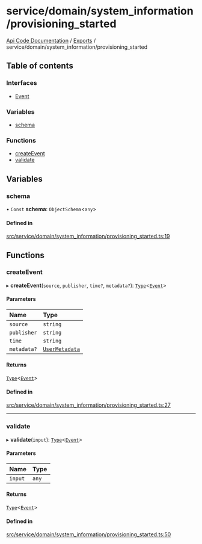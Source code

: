 # service/domain/system\_information/provisioning\_started
[Api Code Documentation](../README.md) / [Exports](../modules.md) / service/domain/system\_information/provisioning\_started

## Table of contents

### Interfaces

- [Event](../interfaces/service_domain_system_information_provisioning_started.Event.md)

### Variables

- [schema](service_domain_system_information_provisioning_started.md#schema)

### Functions

- [createEvent](service_domain_system_information_provisioning_started.md#createevent)
- [validate](service_domain_system_information_provisioning_started.md#validate)

## Variables

### schema

• `Const` **schema**: `ObjectSchema`\<`any`\>

#### Defined in

[src/service/domain/system_information/provisioning_started.ts:19](https://github.com/openkfw/TruBudget/blob/92640998/api/src/service/domain/system_information/provisioning_started.ts#L19)

## Functions

### createEvent

▸ **createEvent**(`source`, `publisher`, `time?`, `metadata?`): [`Type`](result.md#type)\<[`Event`](../interfaces/service_domain_system_information_provisioning_started.Event.md)\>

#### Parameters

| Name | Type |
| :------ | :------ |
| `source` | `string` |
| `publisher` | `string` |
| `time` | `string` |
| `metadata?` | [`UserMetadata`](service_domain_metadata.md#usermetadata) |

#### Returns

[`Type`](result.md#type)\<[`Event`](../interfaces/service_domain_system_information_provisioning_started.Event.md)\>

#### Defined in

[src/service/domain/system_information/provisioning_started.ts:27](https://github.com/openkfw/TruBudget/blob/92640998/api/src/service/domain/system_information/provisioning_started.ts#L27)

___

### validate

▸ **validate**(`input`): [`Type`](result.md#type)\<[`Event`](../interfaces/service_domain_system_information_provisioning_started.Event.md)\>

#### Parameters

| Name | Type |
| :------ | :------ |
| `input` | `any` |

#### Returns

[`Type`](result.md#type)\<[`Event`](../interfaces/service_domain_system_information_provisioning_started.Event.md)\>

#### Defined in

[src/service/domain/system_information/provisioning_started.ts:50](https://github.com/openkfw/TruBudget/blob/92640998/api/src/service/domain/system_information/provisioning_started.ts#L50)
